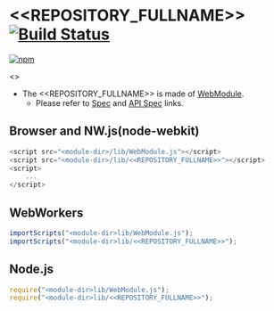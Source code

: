 # <<REPOSITORY_FULLNAME>> [![Build Status](https://travis-ci.org/<<GITHUB_USER_NAME>>/<<REPOSITORY_FULLNAME>>.svg)](https://travis-ci.org/<<GITHUB_USER_NAME>>/<<REPOSITORY_FULLNAME>>)

[![npm](https://nodei.co/npm/<<GITHUB_USER_NAME>>.<<LOWER_REPOSITORY_FULLNAME>>.svg?downloads=true&stars=true)](https://nodei.co/npm/<<GITHUB_USER_NAME>>.<<LOWER_REPOSITORY_FULLNAME>>/)

<<DESCRIPTION>>

- The <<REPOSITORY_FULLNAME>> is made of [WebModule](https://github.com/uupaa/WebModule).
    - Please refer to [Spec](https://github.com/<<GITHUB_USER_NAME>>/<<REPOSITORY_FULLNAME>>/wiki/) and [API Spec](https://github.com/<<GITHUB_USER_NAME>>/<<REPOSITORY_FULLNAME>>/wiki/<<REPOSITORY_NAME>>) links.

## Browser and NW.js(node-webkit)

```js
<script src="<module-dir>/lib/WebModule.js"></script>
<script src="<module-dir>/lib/<<REPOSITORY_FULLNAME>>"></script>
<script>
    ...
</script>
```

## WebWorkers

```js
importScripts("<module-dir>lib/WebModule.js");
importScripts("<module-dir>lib/<<REPOSITORY_FULLNAME>>");

```

## Node.js

```js
require("<module-dir>lib/WebModule.js");
require("<module-dir>lib/<<REPOSITORY_FULLNAME>>");

```

